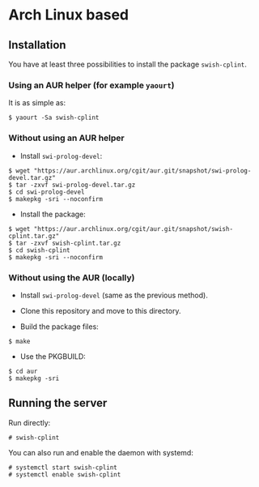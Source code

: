 # Arch Linux based

## Installation

You have at least three possibilities to install
the package `swish-cplint`.

### Using an AUR helper (for example `yaourt`)

It is as simple as:
```
$ yaourt -Sa swish-cplint
```

### Without using an AUR helper

- Install `swi-prolog-devel`:
```
$ wget "https://aur.archlinux.org/cgit/aur.git/snapshot/swi-prolog-devel.tar.gz"
$ tar -zxvf swi-prolog-devel.tar.gz
$ cd swi-prolog-devel
$ makepkg -sri --noconfirm
```

- Install the package:
```
$ wget "https://aur.archlinux.org/cgit/aur.git/snapshot/swish-cplint.tar.gz"
$ tar -zxvf swish-cplint.tar.gz
$ cd swish-cplint
$ makepkg -sri --noconfirm
```

### Without using the AUR (locally)

- Install `swi-prolog-devel` (same as the previous method).

- Clone this repository and move to this directory.

- Build the package files:
```
$ make
```

- Use the PKGBUILD:
```
$ cd aur
$ makepkg -sri
```

## Running the server

Run directly:
```
# swish-cplint
```

You can also run and enable the daemon with systemd:
```
# systemctl start swish-cplint
# systemctl enable swish-cplint
``` 
